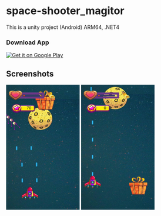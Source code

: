 # space-shooter_magitor
This is a unity project (Android)
ARM64, .NET4

### Download App
<a href='https://play.google.com/store/apps/details?id=com.game.shooter.magitor'><img alt='Get it on Google Play' src='https://play.google.com/intl/en_us/badges/images/generic/en_badge_web_generic.png' width="220" height="100"/></a>

## Screenshots
<img src="screenshot/1.jpg" width="200" height="340">

<img src="screenshot/2.jpg" width="200" height="340">
